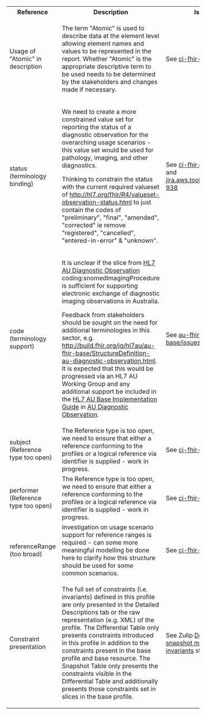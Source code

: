 <table class="list" width="100%">
    <tbody>
      <tr>
        <th>Reference</th>
        <th>Description</th>
        <th>Issue No.</th>
      </tr>
    <tr>
        <td>Usage of "Atomic" in description</td>
        <td>
            <p>The term "Atomic" is used to describe data at the element level allowing element names and values to be represented in the report. Whether "Atomic" is the appropriate descriptive term to be used needs to be determined by the stakeholders and changes made if necessary.</p>
        </td>
        <td>See <a href="https://github.com/AuDigitalHealth/ci-fhir-r4/issues/27">ci-fhir-r4/issues/27</a>
        </td>
    </tr>
        <tr>
            <td>status (terminology binding)</td>
            <td><p>We need to create a more constrained value set for reporting the status of a diagnostic observation for the overarching usage scenarios - this value set would be used for pathology, imaging, and other diagnostics.</p>
            <p>Thinking to constrain the status with the current required valueset of <a href="http://hl7.org/fhir/R4/valueset-observation-status.html">http://hl7.org/fhir/R4/valueset-observation-status.html</a> to just contain the codes of "preliminary", "final", "amended", "corrected" ie remove "registered", "cancelled", "entered-in-error" & "unknown".</p>
            </td>
            <td>See <a href="https://github.com/AuDigitalHealth/ci-fhir-r4/issues/51">ci-fhir-r4/issues/51</a>, and <a href="https://jira.aws.tooling/browse/FTR-938">jira.aws.tooling/browse/FTR-938</a>
            </td>
       </tr>
       <tr>
            <td>code (terminology support)</td>
            <td><p>It is unclear if the slice from <a href="http://build.fhir.org/ig/hl7au/au-fhir-base/StructureDefinition-au-diagnostic-observation.html">HL7 AU Diagnostic Observation</a> coding:snomedImagingProcedure is sufficient for supporting electronic exchange of diagnostic imaging observations in Australia.</p>
<p>Feedback from stakeholders should be sought on the need for additional terminologies in this sector, e.g. <a href="http://hl7.org/fhir/uv/ips/ValueSet/imaging-observations-uv-ips">http://build.fhir.org/ig/hl7au/au-fhir-base/StructureDefinition-au-diagnostic-observation.html</a>. It is expected that this would be progressed via an HL7 AU Working Group and any additional support be included in the <a href="http://build.fhir.org/ig/hl7au/au-fhir-base/index.html">HL7 AU Base Implementation Guide</a> in <a href="http://build.fhir.org/ig/hl7au/au-fhir-base/StructureDefinition-au-diagnostic-observation.html">AU Diagnostic Observation</a>.</p></td>
            <td>See <a href="https://github.com/hl7au/au-fhir-base/issues/406">au-fhir-base/issues/406</a></td>
       </tr> 
       <tr>
            <td>subject (Reference type too open)</td>
            <td>The Reference type is too open, we need to ensure that either a reference conforming to the profiles or a logical reference via identifier is supplied - work in progress.</td>
            <td>See <a href="https://github.com/AuDigitalHealth/ci-fhir-r4/issues/51">ci-fhir-r4/issues/51</a>
            </td>
       </tr>
       <tr>
           <td>performer (Reference type too open)</td>
           <td>The Reference type is too open, we need to ensure that either a reference conforming to the profiles or a logical reference via identifier is supplied - work in progress.</td>
           <td>See <a href="https://github.com/AuDigitalHealth/ci-fhir-r4/issues/51">ci-fhir-r4/issues/51</a>
           </td>
       </tr>
       <tr>
            <td>referenceRange (too broad)</td>
            <td>Investigation on usage scenario support for reference ranges is required - can some more meaningful modelling be done here to clarify how this structure should be used for some common scenarios.</td>
            <td>See <a href="https://github.com/AuDigitalHealth/ci-fhir-r4/issues/37">ci-fhir-r4/issues/37</a>
            </td>
       </tr>
      <tr>
            <td>Constraint presentation</td>
            <td><p>The full set of constraints (i.e. invariants) defined in this profile are only presented in the Detailed Descriptions tab or the raw representation (e.g. XML) of the profile. The Differential Table only presents constraints introduced in this profile in addition to the constraints present in the base profile and base resource. The Snapshot Table only presents the constraints visible in the Differential Table and additionally presents those constraints set in slices in the base profile.</p>
            </td>
            <td>See Zulip <a href="https://chat.fhir.org/#narrow/stream/179252-IG-creation/topic/Derived.20profile.20snapshot.20missing.20upstream.20invariants">Derived profile snapshot missing upstream invariants</a> stream.
            </td>
   </tr>    
</tbody>
</table>
